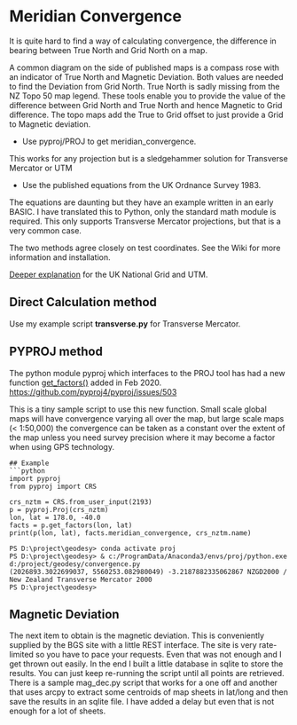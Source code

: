 # Meridian Convergence

It is quite hard to find a way of calculating convergence, the difference in bearing between True North and Grid North on a map.

A common diagram on the side of published maps is a compass rose with an indicator of True North and Magnetic Deviation.
Both values are needed to find the Deviation from Grid North. True North is sadly missing from the NZ Topo 50 map legend.
These tools enable you to provide the value of the difference between Grid North and True North and hence Magnetic to Grid difference.
The topo maps add the True to Grid offset to just provide a Grid to Magnetic deviation.

* Use pyproj/PROJ to get meridian_convergence.

This works for any projection but is a sledgehammer solution for Transverse Mercator or UTM

* Use the published equations from the UK Ordnance Survey 1983.

The equations are daunting but they have an example written in an early BASIC.
I have translated this to Python, only the standard math module is required.
This only supports Transverse Mercator projections, but that is a very common case.


The two methods agree closely on test coordinates. See the Wiki for more information and installation.

[Deeper explanation](http://www.threelittlemaids.co.uk/magdec/explain.html) for the UK National Grid and UTM.

## Direct Calculation method
Use my example script **transverse.py** for Transverse Mercator.

## PYPROJ method
The python module pyproj which interfaces to the PROJ tool has had a new function [get_factors()](https://pyproj4.github.io/pyproj/latest/api/proj.html#pyproj-proj-factors) added in Feb 2020.
https://github.com/pyproj4/pyproj/issues/503

This is a tiny sample script to use this new function. Small scale global maps will have convergence varying all over the map, but large scale maps (< 1:50,000) the convergence can be taken as a constant over the extent of the map unless you need survey precision where it may become a factor when using GPS technology.

```
## Example
```python
import pyproj
from pyproj import CRS

crs_nztm = CRS.from_user_input(2193)
p = pyproj.Proj(crs_nztm)
lon, lat = 178.0, -40.0
facts = p.get_factors(lon, lat)
print(p(lon, lat), facts.meridian_convergence, crs_nztm.name)
```
```
PS D:\project\geodesy> conda activate proj
PS D:\project\geodesy> & c:/ProgramData/Anaconda3/envs/proj/python.exe d:/project/geodesy/convergence.py
(2026893.3022699037, 5560253.082980049) -3.2187882335062867 NZGD2000 / New Zealand Transverse Mercator 2000
PS D:\project\geodesy> 
```

## Magnetic Deviation
The next item to obtain is the magnetic deviation. This is conveniently supplied by the BGS site with a little REST interface. The site is very rate-limited so you have to pace your requests. Even that was not enough and I get thrown out easily. In the end I built a little database in sqlite to store the results. You can just keep re-running the script until all points are retrieved. There is a sample mag_dec.py script that works for a one off and another that uses arcpy to extract some centroids of map sheets in lat/long and then save the results in an sqlite file. I have added a delay but even that is not enough for a lot of sheets.
